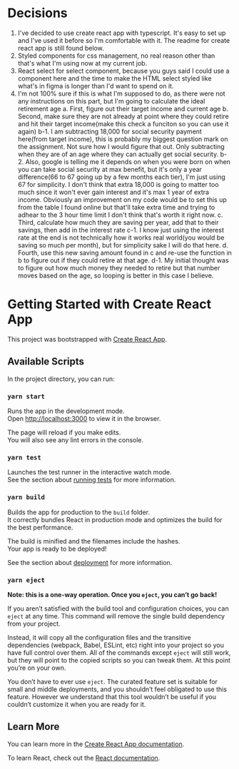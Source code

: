 # Decisions

1. I've decided to use create react app with typescript. It's easy to set up and I've used it before so I'm comfortable with it. The readme for create react app is still found below.
2. Styled components for css management, no real reason other than that's what I'm using now at my current job.
3. React select for select component, because you guys said I could use a component here and the time to make the HTML select styled like what's in figma is longer than I'd want to spend on it.
4. I'm not 100% sure if this is what I'm supposed to do, as there were not any instructions on this part, but I'm going to calculate the ideal retirement age
   a. First, figure out their target income and current age
   b. Second, make sure they are not already at point where they could retire and hit their target income(make this check a funciton so you can use it again)
   b-1. I am subtracting 18,000 for social security payment here(from target income), this is probably my biggest question mark on the assignment. Not sure how I would figure that out. Only subtracting when they are of an age where they can actually get social security.
   b-2. Also, google is telling me it depends on when you were born on when you can take social security at max benefit, but it's only a year difference(66 to 67 going up by a few months each tier), I'm just using 67 for simplicity. I don't think that extra 18,000 is going to matter too much since it won't ever gain interest and it's max 1 year of extra income. Obviously an improvement on my code would be to set this up from the table I found online but that'll take extra time and trying to adhear to the 3 hour time limit I don't think that's worth it right now.
   c. Third, calculate how much they are saving per year, add that to their savings, then add in the interest rate
   c-1. I know just using the interest rate at the end is not technically how it works real world(you would be saving so much per month), but for simplicity sake I will do that here.
   d. Fourth, use this new saving amount found in c and re-use the function in b to figure out if they could retire at that age.
   d-1. My initial thought was to figure out how much money they needed to retire but that number moves based on the age, so looping is better in this case I believe.

# Getting Started with Create React App

This project was bootstrapped with [Create React App](https://github.com/facebook/create-react-app).

## Available Scripts

In the project directory, you can run:

### `yarn start`

Runs the app in the development mode.\
Open [http://localhost:3000](http://localhost:3000) to view it in the browser.

The page will reload if you make edits.\
You will also see any lint errors in the console.

### `yarn test`

Launches the test runner in the interactive watch mode.\
See the section about [running tests](https://facebook.github.io/create-react-app/docs/running-tests) for more information.

### `yarn build`

Builds the app for production to the `build` folder.\
It correctly bundles React in production mode and optimizes the build for the best performance.

The build is minified and the filenames include the hashes.\
Your app is ready to be deployed!

See the section about [deployment](https://facebook.github.io/create-react-app/docs/deployment) for more information.

### `yarn eject`

**Note: this is a one-way operation. Once you `eject`, you can’t go back!**

If you aren’t satisfied with the build tool and configuration choices, you can `eject` at any time. This command will remove the single build dependency from your project.

Instead, it will copy all the configuration files and the transitive dependencies (webpack, Babel, ESLint, etc) right into your project so you have full control over them. All of the commands except `eject` will still work, but they will point to the copied scripts so you can tweak them. At this point you’re on your own.

You don’t have to ever use `eject`. The curated feature set is suitable for small and middle deployments, and you shouldn’t feel obligated to use this feature. However we understand that this tool wouldn’t be useful if you couldn’t customize it when you are ready for it.

## Learn More

You can learn more in the [Create React App documentation](https://facebook.github.io/create-react-app/docs/getting-started).

To learn React, check out the [React documentation](https://reactjs.org/).
